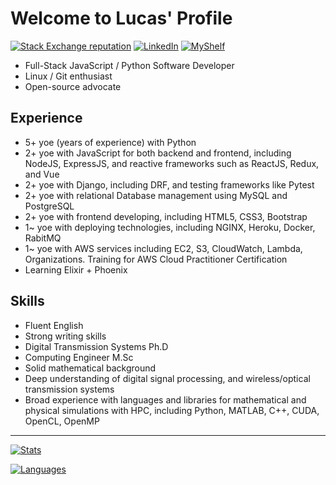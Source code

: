 # Welcome to Lucas' Profile

[![Stack Exchange reputation](https://img.shields.io/badge/Stack_Overflow-FE7A16?style=for-the-badge&logo=stack-overflow&logoColor=white)](https://stackoverflow.com/users/5114495/lucascavalcante)
[![LinkedIn](https://img.shields.io/badge/LinkedIn-0077B5?style=for-the-badge&logo=linkedin&logoColor=white)](https://linkedin.com/in/lucas-cp-cavalcante)
[![MyShelf](https://img.shields.io/badge/MyShelf-green?style=for-the-badge&logo=bookstack&logoColor=white)](https://github.com/cavalcantelucas/cavalcantelucas/shelf.md)

- Full-Stack JavaScript / Python Software Developer
- Linux / Git enthusiast
- Open-source advocate

## Experience

- 5+ yoe (years of experience) with Python
- 2+ yoe with JavaScript for both backend and frontend, including NodeJS, ExpressJS, and reactive frameworks such as ReactJS, Redux, and Vue
- 2+ yoe with Django, including DRF, and testing frameworks like Pytest
- 2+ yoe with relational Database management using MySQL and PostgreSQL
- 2+ yoe with frontend developing, including HTML5, CSS3, Bootstrap
- 1~ yoe with deploying technologies, including NGINX, Heroku, Docker, RabitMQ
- 1~ yoe with AWS services including EC2, S3, CloudWatch, Lambda, Organizations. Training for AWS Cloud Practitioner Certification
- Learning Elixir + Phoenix

## Skills

- Fluent English
- Strong writing skills
- Digital Transmission Systems Ph.D
- Computing Engineer M&#46;Sc
- Solid mathematical background
- Deep understanding of digital signal processing, and wireless/optical transmission systems
- Broad experience with languages and libraries for mathematical and physical simulations with HPC, including Python, MATLAB, C++, CUDA, OpenCL, OpenMP

---

[![Stats](https://github-readme-stats.vercel.app/api?username=cavalcantelucas&count_private=true&show_icons=true&hide=stars)](https://github.com/cavalcantelucas/)

[![Languages](https://github-readme-stats.vercel.app/api/top-langs/?username=cavalcantelucas&layout=compact)](https://github.com/cavalcantelucas/)

####